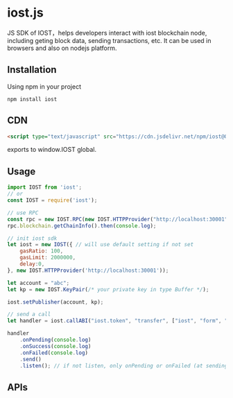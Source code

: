 # iost.js

JS SDK of IOST，helps developers interact with iost blockchain node, including geting block data, sending transactions, etc.
It can be used in browsers and also on nodejs platform.

## Installation
Using npm in your project
```
npm install iost
```

## CDN
```html
<script type="text/javascript" src="https://cdn.jsdelivr.net/npm/iost@0.1.22/dist/iost.min.js"></script>
```
exports to window.IOST global.

## Usage
```js
import IOST from 'iost';
// or
const IOST = require('iost');

// use RPC
const rpc = new IOST.RPC(new IOST.HTTPProvider("http://localhost:30001"));
rpc.blockchain.getChainInfo().then(console.log);

// init iost sdk
let iost = new IOST({ // will use default setting if not set
    gasRatio: 100,
    gasLimit: 2000000,
    delay:0,
}, new IOST.HTTPProvider('http://localhost:30001'));

let account = "abc";
let kp = new IOST.KeyPair(/* your private key in type Buffer */);

iost.setPublisher(account, kp);

// send a call
let handler = iost.callABI("iost.token", "transfer", ["iost", "form", "to", "1000.000"]);

handler
    .onPending(console.log)
    .onSuccess(console.log)
    .onFailed(console.log)
    .send()
    .listen(); // if not listen, only onPending or onFailed (at sending tx) will be called
```
## APIs



